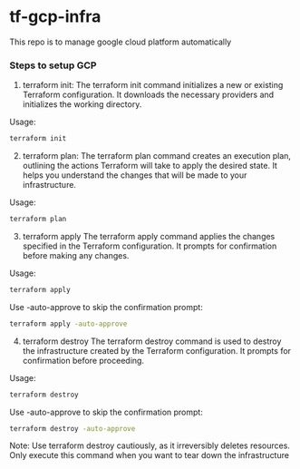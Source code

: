 # tf-gcp-infra
This repo is to manage google cloud platform automatically

### Steps to setup GCP

1. terraform init:
The terraform init command initializes a new or existing Terraform configuration. It downloads the necessary providers and initializes the working directory.

Usage:
```bash
terraform init
```

2. terraform plan:
The terraform plan command creates an execution plan, outlining the actions Terraform will take to apply the desired state. It helps you understand the changes that will be made to your infrastructure.

Usage:
```bash
terraform plan
```

3. terraform apply
The terraform apply command applies the changes specified in the Terraform configuration. It prompts for confirmation before making any changes.

Usage:
```bash
terraform apply
```
Use -auto-approve to skip the confirmation prompt:

```bash
terraform apply -auto-approve
```

4. terraform destroy
The terraform destroy command is used to destroy the infrastructure created by the Terraform configuration. It prompts for confirmation before proceeding.

Usage:
```bash
terraform destroy
```
Use -auto-approve to skip the confirmation prompt:

```bash
terraform destroy -auto-approve
```
Note: Use terraform destroy cautiously, as it irreversibly deletes resources. Only execute this command when you want to tear down the infrastructure
